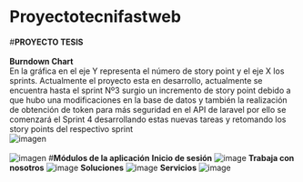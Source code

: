 # Proyectotecnifastweb
#<b>PROYECTO TESIS</b>
<br>
<br>
<b>Burndown Chart</b>
<br>
En la gráfica en el eje Y representa el número de story point y el eje X los sprints. 
Actualmente el proyecto esta en desarrollo, actualmente se encuentra hasta el sprint Nº3 surgio un incremento de story point debido a que hubo una modificaciones en la base de datos y también la realización de obtención de token para más seguridad en el API de laravel por ello se comenzará el Sprint 4 desarrollando estas nuevas tareas y retomando los story points del respectivo sprint
<br>
![imagen](https://user-images.githubusercontent.com/55716749/127089162-73f6988e-8991-4b84-b656-e3f6165606cf.png)
<br>
<br>
![imagen](https://user-images.githubusercontent.com/55716749/127091428-2bdc6881-52a2-4aac-8666-c570daac51ab.png)
#<b>Módulos de la aplicación</b>
<b>Inicio de sesión</b>
![image](https://user-images.githubusercontent.com/67065421/127094675-1baf6cd8-3d50-44da-ae98-8ba393cecd33.png)
<b>Trabaja con nosotros</b>
![image](https://user-images.githubusercontent.com/67065421/127095369-ac27a6c6-d347-489f-b5a5-9d88c4f7bf52.png)
<b>Soluciones</b>
![image](https://user-images.githubusercontent.com/67065421/127095664-0143ca78-39df-43e6-ba03-8e30e2d9f047.png)
<b>Servicios</b>
![image](https://user-images.githubusercontent.com/67065421/127095685-eb9e52ea-7abd-46a8-8683-e51f645d2b79.png)







